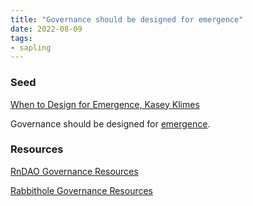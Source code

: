 ```yaml
---
title: "Governance should be designed for emergence"
date: 2022-08-09
tags:
- sapling
---
```


### Seed
[When to Design for Emergence, Kasey Klimes](/articles/When%20to%20Design%20for%20Emergence,%20Kasey%20Klimes.md)

Governance should be designed for [emergence](/notes/emergence.md).

### Resources 
[RnDAO Governance Resources](https://airtable.com/shrgnUrj0dqzZDsOd/tblvk3EFzcoCFvXXi/viwTisATNcua7os4y)

[Rabbithole Governance Resources](https://rabbithole-gg.notion.site/The-Governance-Library-d337b94b650d4874a32a8f40fa29247b)
